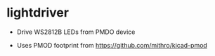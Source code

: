 # lightdriver

* Drive WS2812B LEDs from PMDO device

* Uses PMOD footprint from https://github.com/mithro/kicad-pmod
